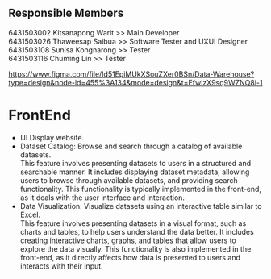 ## Responsible Members

6431503002 Kitsanapong Warit >> Main Developer  
6431503026 Thaweesap Saibua >> Software Tester and UXUI Designer  
6431503108 Sunisa Kongnarong >> Tester    
6431503116 Chuming Lin >> Tester    

https://www.figma.com/file/Id51EpiMUkXSouZXer0BSn/Data-Warehouse?type=design&node-id=455%3A134&mode=design&t=EfwlzX9sq9WZNQ8i-1

# FrontEnd
- UI Display website.      
- Dataset Catalog: Browse and search through a catalog of available datasets.  
This feature involves presenting datasets to users in a structured and searchable manner. It includes displaying dataset metadata, allowing users to browse through available datasets, and providing search functionality. This functionality is typically implemented in the front-end, as it deals with the user interface and interaction.
- Data Visualization: Visualize datasets using an interactive table similar to Excel.  
This feature involves presenting datasets in a visual format, such as charts and tables, to help users understand the data better. It includes creating interactive charts, graphs, and tables that allow users to explore the data visually. This functionality is also implemented in the front-end, as it directly affects how data is presented to users and interacts with their input.
                                                                                


